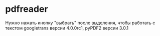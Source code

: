 # pdfreader
Нужно нажать кнопку "выбрать" после выделения, чтобы работать с текстом
googletrans версии 4.0.0rc1, pyPDF2 версии 3.0.1
